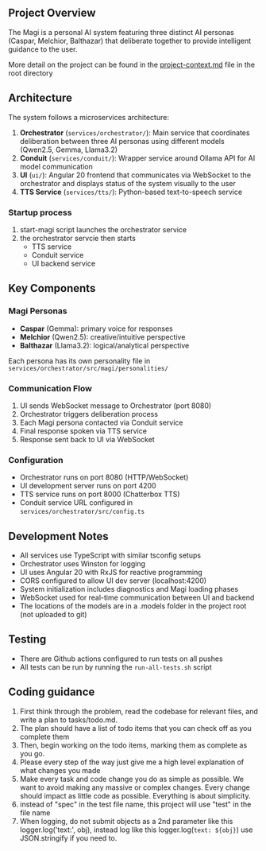 ## Project Overview

The Magi is a personal AI system featuring three distinct AI personas (Caspar, Melchior, Balthazar) that deliberate together to provide intelligent guidance to the user.

More detail on the project can be found in the [project-context.md](project-context.md) file in the root directory

## Architecture

The system follows a microservices architecture:

1. **Orchestrator** (`services/orchestrator/`): Main service that coordinates deliberation between three AI personas using different models (Qwen2.5, Gemma, Llama3.2)
2. **Conduit** (`services/conduit/`): Wrapper service around Ollama API for AI model communication
3. **UI** (`ui/`): Angular 20 frontend that communicates via WebSocket to the orchestrator and displays status of the system visually to the user
4. **TTS Service** (`services/tts/`): Python-based text-to-speech service

### Startup process
1. start-magi script launches the orchestrator service
2. the orchestrator servcie then starts
    - TTS service
    - Conduit service
    - UI backend service

## Key Components

### Magi Personas
- **Caspar** (Gemma): primary voice for responses
- **Melchior** (Qwen2.5): creative/intuitive perspective  
- **Balthazar** (Llama3.2): logical/analytical perspective

Each persona has its own personality file in `services/orchestrator/src/magi/personalities/`

### Communication Flow
1. UI sends WebSocket message to Orchestrator (port 8080)
2. Orchestrator triggers deliberation process
3. Each Magi persona contacted via Conduit service
4. Final response spoken via TTS service
5. Response sent back to UI via WebSocket

### Configuration
- Orchestrator runs on port 8080 (HTTP/WebSocket)
- UI development server runs on port 4200
- TTS service runs on port 8000 (Chatterbox TTS)
- Conduit service URL configured in `services/orchestrator/src/config.ts`

## Development Notes

- All services use TypeScript with similar tsconfig setups
- Orchestrator uses Winston for logging
- UI uses Angular 20 with RxJS for reactive programming
- CORS configured to allow UI dev server (localhost:4200)
- System initialization includes diagnostics and Magi loading phases
- WebSocket used for real-time communication between UI and backend
- The locations of the models are in a .models folder in the project root (not uploaded to git)

## Testing

- There are Github actions configured to run tests on all pushes
- All tests can be run by running the `run-all-tests.sh` script

## Coding guidance
1. First think through the problem, read the codebase for relevant files, and write a plan to tasks/todo.md.
2. The plan should have a list of todo items that you can check off as you complete them
3. Then, begin working on the todo items, marking them as complete as you go.
4. Please every step of the way just give me a high level explanation of what changes you made
5. Make every task and code change you do as simple as possible. We want to avoid making any massive or complex changes. Every change should impact as little code as possible. Everything is about simplicity.
6. instead of "spec" in the test file name, this project will use "test" in the file name
7. When logging, do not submit objects as a 2nd parameter like this logger.log('text:', obj), instead log like this logger.log(`text: ${obj}`) use JSON.stringify if you need to.